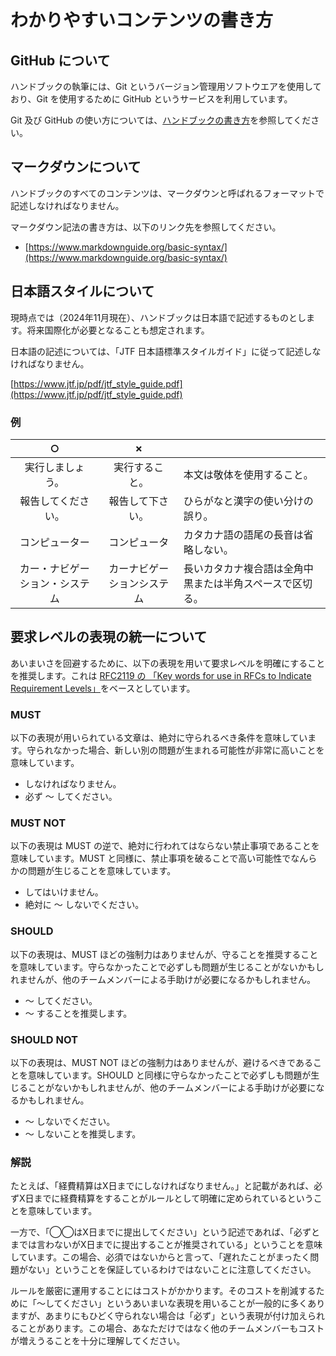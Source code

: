 # わかりやすいコンテンツの書き方

## GitHub について

ハンドブックの執筆には、Git というバージョン管理用ソフトウエアを使用しており、Git を使用するために GitHub というサービスを利用しています。

Git 及び GitHub の使い方については、[ハンドブックの書き方](./how-to-write-handbook.md)を参照してください。

## マークダウンについて

ハンドブックのすべてのコンテンツは、マークダウンと呼ばれるフォーマットで記述しなければなりません。

マークダウン記法の書き方は、以下のリンク先を参照してください。

* [https://www.markdownguide.org/basic-syntax/](https://www.markdownguide.org/basic-syntax/)

## 日本語スタイルについて

現時点では（2024年11月現在）、ハンドブックは日本語で記述するものとします。将来国際化が必要となることも想定されます。

日本語の記述については、「JTF 日本語標準スタイルガイド」に従って記述しなければなりません。

[https://www.jtf.jp/pdf/jtf_style_guide.pdf](https://www.jtf.jp/pdf/jtf_style_guide.pdf)

### 例

|○|✗||
|:---:|:---:|---|
|実行しましょう。|実行すること。|本文は敬体を使用すること。|
|報告してください。|報告して下さい。|ひらがなと漢字の使い分けの誤り。|
|コンピューター|コンピュータ|カタカナ語の語尾の長音は省略しない。|
|カー・ナビゲーション・システム|カーナビゲーションシステム|長いカタカナ複合語は全角中黒または半角スペースで区切る。|

## 要求レベルの表現の統一について

あいまいさを回避するために、以下の表現を用いて要求レベルを明確にすることを推奨します。これは [RFC2119 の 「Key words for use in RFCs to Indicate Requirement Levels」](https://www.ietf.org/rfc/rfc2119.txt)をベースとしています。

### MUST

以下の表現が用いられている文章は、絶対に守られるべき条件を意味しています。守られなかった場合、新しい別の問題が生まれる可能性が非常に高いことを意味しています。

* しなければなりません。
* 必ず 〜 してください。

### MUST NOT

以下の表現は MUST の逆で、絶対に行われてはならない禁止事項であることを意味しています。MUST と同様に、禁止事項を破ることで高い可能性でなんらかの問題が生じることを意味しています。

* してはいけません。
* 絶対に 〜 しないでください。

### SHOULD

以下の表現は、MUST ほどの強制力はありませんが、守ることを推奨することを意味しています。守らなかったことで必ずしも問題が生じることがないかもしれませんが、他のチームメンバーによる手助けが必要になるかもしれません。

*  〜 してください。
*  〜 することを推奨します。

### SHOULD NOT

以下の表現は、MUST NOT ほどの強制力はありませんが、避けるべきであることを意味しています。SHOULD と同様に守らなかったことで必ずしも問題が生じることがないかもしれませんが、他のチームメンバーによる手助けが必要になるかもしれません。

*  〜 しないでください。
*  〜 しないことを推奨します。

### 解説

たとえば、「経費精算はX日までにしなければなりません。」と記載があれば、必ずX日までに経費精算をすることがルールとして明確に定められているということを意味しています。

一方で、「◯◯はX日までに提出してください」という記述であれば、「必ずとまでは言わないがX日までに提出することが推奨されている」ということを意味しています。この場合、必須ではないからと言って、「遅れたことがまったく問題がない」ということを保証しているわけではないことに注意してください。

ルールを厳密に運用することにはコストがかかります。そのコストを削減するために「〜してください」というあいまいな表現を用いることが一般的に多くありますが、あまりにもひどく守られない場合は「必ず」という表現が付け加えられることがあります。この場合、あなただけではなく他のチームメンバーもコストが増えうることを十分に理解してください。
